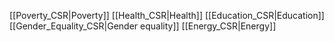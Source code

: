 [[Poverty_CSR|Poverty]]
[[Health_CSR|Health]]
[[Education_CSR|Education]]
[[Gender_Equality_CSR|Gender equality]]
[[Energy_CSR|Energy]]

